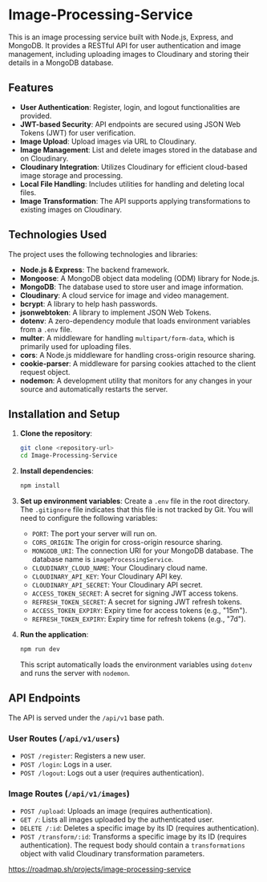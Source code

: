 # Image-Processing-Service

This is an image processing service built with Node.js, Express, and MongoDB. It provides a RESTful API for user authentication and image management, including uploading images to Cloudinary and storing their details in a MongoDB database.

## Features

  - **User Authentication**: Register, login, and logout functionalities are provided.
  - **JWT-based Security**: API endpoints are secured using JSON Web Tokens (JWT) for user verification.
  - **Image Upload**: Upload images via URL to Cloudinary.
  - **Image Management**: List and delete images stored in the database and on Cloudinary.
  - **Cloudinary Integration**: Utilizes Cloudinary for efficient cloud-based image storage and processing.
  - **Local File Handling**: Includes utilities for handling and deleting local files.
  - **Image Transformation**: The API supports applying transformations to existing images on Cloudinary.

## Technologies Used

The project uses the following technologies and libraries:

  - **Node.js & Express**: The backend framework.
  - **Mongoose**: A MongoDB object data modeling (ODM) library for Node.js.
  - **MongoDB**: The database used to store user and image information.
  - **Cloudinary**: A cloud service for image and video management.
  - **bcrypt**: A library to help hash passwords.
  - **jsonwebtoken**: A library to implement JSON Web Tokens.
  - **dotenv**: A zero-dependency module that loads environment variables from a `.env` file.
  - **multer**: A middleware for handling `multipart/form-data`, which is primarily used for uploading files.
  - **cors**: A Node.js middleware for handling cross-origin resource sharing.
  - **cookie-parser**: A middleware for parsing cookies attached to the client request object.
  - **nodemon**: A development utility that monitors for any changes in your source and automatically restarts the server.

## Installation and Setup

1.  **Clone the repository**:

    ```bash
    git clone <repository-url>
    cd Image-Processing-Service
    ```

2.  **Install dependencies**:

    ```bash
    npm install
    ```

3.  **Set up environment variables**:
    Create a `.env` file in the root directory. The `.gitignore` file indicates that this file is not tracked by Git.
    You will need to configure the following variables:

      - `PORT`: The port your server will run on.
      - `CORS_ORIGIN`: The origin for cross-origin resource sharing.
      - `MONGODB_URI`: The connection URI for your MongoDB database. The database name is `imageProcessingService`.
      - `CLOUDINARY_CLOUD_NAME`: Your Cloudinary cloud name.
      - `CLOUDINARY_API_KEY`: Your Cloudinary API key.
      - `CLOUDINARY_API_SECRET`: Your Cloudinary API secret.
      - `ACCESS_TOKEN_SECRET`: A secret for signing JWT access tokens.
      - `REFRESH_TOKEN_SECRET`: A secret for signing JWT refresh tokens.
      - `ACCESS_TOKEN_EXPIRY`: Expiry time for access tokens (e.g., "15m").
      - `REFRESH_TOKEN_EXPIRY`: Expiry time for refresh tokens (e.g., "7d").

4.  **Run the application**:

    ```bash
    npm run dev
    ```

    This script automatically loads the environment variables using `dotenv` and runs the server with `nodemon`.

## API Endpoints

The API is served under the `/api/v1` base path.

### User Routes (`/api/v1/users`)

  - `POST /register`: Registers a new user.
  - `POST /login`: Logs in a user.
  - `POST /logout`: Logs out a user (requires authentication).

### Image Routes (`/api/v1/images`)

  - `POST /upload`: Uploads an image (requires authentication).
  - `GET /`: Lists all images uploaded by the authenticated user.
  - `DELETE /:id`: Deletes a specific image by its ID (requires authentication).
  - `POST /transform/:id`: Transforms a specific image by its ID (requires authentication). The request body should contain a `transformations` object with valid Cloudinary transformation parameters.

https://roadmap.sh/projects/image-processing-service

